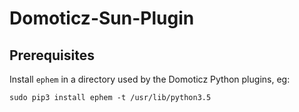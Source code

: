 # Domoticz-Sun-Plugin

## Prerequisites
Install `ephem` in a directory used by the Domoticz Python plugins, eg:
```
sudo pip3 install ephem -t /usr/lib/python3.5
```
